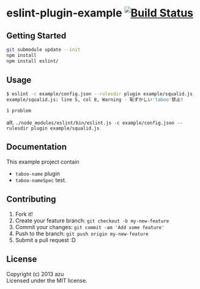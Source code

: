 # eslint-plugin-example [![Build Status](https://secure.travis-ci.org/azu/eslint-plugin-example.png?branch=master)](http://travis-ci.org/azu/eslint-plugin-example)

## Getting Started

```sh
git submodule update --init
npm install
npm install eslint/
```

## Usage

```sh
$ eslint -c example/config.json --rulesdir plugin example/squalid.js
example/squalid.js: line 5, col 8, Warning - 恥ずかしい'taboo'禁止!

1 problem
```

alt. ``./node_modules/eslint/bin/eslint.js -c example/config.json --rulesdir plugin example/squalid.js``

## Documentation

This example project contain

* ``taboo-name`` plugin
* ``taboo-nameSpec`` test.

## Contributing

1. Fork it!
2. Create your feature branch: `git checkout -b my-new-feature`
3. Commit your changes: `git commit -am 'Add some feature'`
4. Push to the branch: `git push origin my-new-feature`
5. Submit a pull request :D

## License
Copyright (c) 2013 azu  
Licensed under the MIT license.

